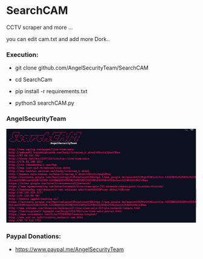 # SearchCAM

CCTV scraper and more ...

you can edit cam.txt and add more Dork..
 
<h3> Execution: </h3>

* git clone github.com/AngelSecurityTeam/SearchCAM

* cd SearchCam

* pip install -r requirements.txt

* python3 searchCAM.py


<h3>AngelSecurityTeam</h3>

<img src="https://github.com/AngelSecurityTeam/SearchCAM/blob/main/cap.jpg">

<h3> Paypal Donations: </h3>

* https://www.paypal.me/AngelSecurityTeam
